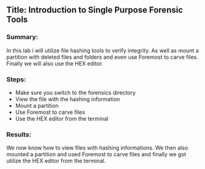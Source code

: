 ## Title: Introduction to Single Purpose Forensic Tools

### Summary: 
In this lab i will utilize file hashing tools to verify integrity. As well as mount a partition with deleted files and folders and even use Foremost to carve files. Finally we will also use the HEX editor.


 ### Steps: 
 - Make sure you switch to the forensics directory
 - View the file with the hashing information 
 - Mount a partition
 - Use Foremost to carve files
 - Use the HEX editor from the terminal

### Results: 
We now know how to view files with hashing informations. We then also mounted a partition and used Foremost to carve files and finally we got utilize the HEX editor from the terminal.

